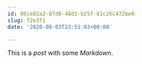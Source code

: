 ```yaml
---
id: 06ce82a2-87d0-48d1-b25f-81c26c472be6
slug: f2e3f1
date: '2020-08-03T23:51:03+00:00'

---
```


This is a *post* with some _Markdown_.
